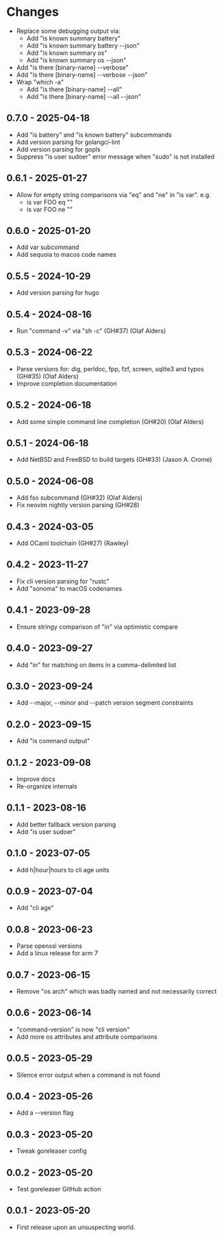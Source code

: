 # Changes

- Replace some debugging output via:
    - Add "is known summary battery"
    - Add "is known summary battery --json"
    - Add "is known summary os"
    - Add "is known summary os --json"
- Add "is there [binary-name] --verbose"
- Add "is there [binary-name] --verbose --json"
- Wrap "which -a"
    - Add "is there [binary-name] --all"
    - Add "is there [binary-name] --all --json"

## 0.7.0 - 2025-04-18

- Add "is battery" and "is known battery" subcommands
- Add version parsing for golangci-lint
- Add version parsing for gopls
- Suppress "is user sudoer" error message when "sudo" is not installed

## 0.6.1 - 2025-01-27

- Allow for empty string comparisons via "eq" and "ne" in "is var". e.g.
  - is var FOO eq ""
  - is var FOO ne ""

## 0.6.0 - 2025-01-20

- Add var subcommand
- Add sequoia to macos code names

## 0.5.5 - 2024-10-29

- Add version parsing for hugo

## 0.5.4 - 2024-08-16

- Run "command -v" via "sh -c" (GH#37) (Olaf Alders)

## 0.5.3 - 2024-06-22

- Parse versions for: dig, perldoc, fpp, fzf, screen, sqlite3 and typos (GH#35)
  (Olaf Alders)
- Improve completion documentation

## 0.5.2 - 2024-06-18

- Add some simple command line completion (GH#20) (Olaf Alders)

## 0.5.1 - 2024-06-18

- Add NetBSD and FreeBSD to build targets (GH#33) (Jason A. Crome)

## 0.5.0 - 2024-06-08

- Add fso subcommand (GH#32) (Olaf Alders)
- Fix neovim nightly version parsing (GH#28)

## 0.4.3 - 2024-03-05

- Add OCaml toolchain (GH#27) (Rawley)

## 0.4.2 - 2023-11-27

- Fix cli version parsing for "rustc"
- Add "sonoma" to macOS codenames

## 0.4.1 - 2023-09-28

- Ensure stringy comparison of "in" via optimistic compare

## 0.4.0 - 2023-09-27

- Add "in" for matching on items in a comma-delimited list

## 0.3.0 - 2023-09-24

- Add --major, --minor and --patch version segment constraints

## 0.2.0 - 2023-09-15

- Add "is command output"

## 0.1.2 - 2023-09-08

- Improve docs
- Re-organize internals

## 0.1.1 - 2023-08-16

- Add better fallback version parsing
- Add "is user sudoer"

## 0.1.0 - 2023-07-05

- Add h|hour|hours to cli age units

## 0.0.9 - 2023-07-04

- Add "cli age"

## 0.0.8 - 2023-06-23

- Parse openssl versions
- Add a linux release for arm 7

## 0.0.7 - 2023-06-15

- Remove "os arch" which was badly named and not necessarily correct

## 0.0.6 - 2023-06-14

- "command-version" is now "cli version"
- Add more os attributes and attribute comparisons

## 0.0.5 - 2023-05-29

- Silence error output when a command is not found

## 0.0.4 - 2023-05-26

- Add a --version flag

## 0.0.3 - 2023-05-20

- Tweak goreleaser config

## 0.0.2 - 2023-05-20

- Test goreleaser GitHub action

## 0.0.1 - 2023-05-20

- First release upon an unsuspecting world.
